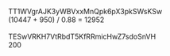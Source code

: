 TT1WVgrAJK3yWBVxxMnQpk6pX3pkSWsKSw <br>
(10447 + 950) / 0.88 = 12952 <br>
<br>
TESwVRKH7VtRbdT5KfRRmicHwZ7sdoSnVH<br>
200
